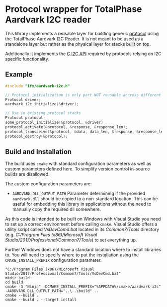 # Protocol wrapper for TotalPhase Aardvark I2C reader

This library implements a reusable layer for building generic [protocol](https://bitbucket.vih.infineon.com/projects/GOLDENEYE_EVALBOARD/repos/protocol/browse) using the TotalPhase Aardvark I2C Reader. It is not meant to be used as a standalone layer but rather as the physical layer for stacks built on top.

Additionally it implements the [C I2C API](https://bitbucket.vih.infineon.com/projects/GOLDENEYE_EVALBOARD/repos/i2c/browse) required by protocols relying on I2C specific functionality.

## Example

```c
#include "ifx/aardvark-i2c.h"

// Protocol initialization is only part NOT reusable accross different protocol stacks
Protocol driver;
aardvark_i2c_initialize(&driver);

// Use in existing protocol stacks
Protocol protocol;
some_protocol_initialize(&protocol, &driver)
protocol_activate(&protocol, &response, &response_len);
protocol_transceive(&protocol, &data, data_len, &response, &response_len);;
protocol_destroy(&protocol);
```

## Build and Installation

The build uses `cmake` with standard configuration parameters as well as custom parameters defined here. To simplify version control in-source builds are disallowed.

The custom configuration parameters are:

* `AARDVARK_DLL_OUTPUT_PATH`
    Parameter determining if the provided `aardvark.dll` should be copied to a non-standard location.
    This can be useful for embedding this library in applications without the need to manually copy the required dll somewhere.

As this code is intended to be built on Windows with Visual Studio you need to set up a correct environment before calling `cmake`. Visual Studio offers a utility script called *VsDevComd.bat*  located in its *Common7/Tools* directory (e.g. *C:/Program Files (x86)/Microsoft  Visual Studio/2017/Professional/Common7/Tools*) to set everything up.

Further Windows does not have a standard location where to install libraries to. You will need to specify where to put the installation using the `CMAKE_INSTALL_PREFIX` configuration parameter.

```
"C:/Program Files (x86)/Microsoft Visual Studio/2017/Professional/Common7/Tools/VsDevCmd.bat"
mkdir build
cd build
cmake -G "Ninja" -DCMAKE_INSTALL_PREFIX="%APPDATA%/cmake/aardvark-i2c" -AARDVARK_DLL_OUTPUT_PATH="..\..\build" ..
cmake --build .
cmake --build . --target install
```